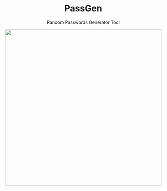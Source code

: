<div align="center">

# PassGen

Random Passwords Generator Tool

</div>

<div align="center">

<img width="500" src="https://firebasestorage.googleapis.com/v0/b/cloud-documents-e3c43.appspot.com/o/GitHub%2FPassGen-View.gif?alt=media&token=1870b4d8-5156-4791-80ef-380a44fca64c">

</div>

